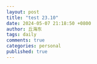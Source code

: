 ```yaml
---
layout: post
title: "test 23.10"
date: 2024-05-07 21:18:50 +0800
author: 丘海东 
tags: daily
comments: true
categories: personal
published: true
---
```

